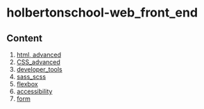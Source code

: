 

<h1>holbertonschool-web_front_end</h1>

## Content

1. <a href="https://github.com/carlalap/holbertonschool-web_front_end/tree/main/html_advanced"> html, advanced</a>
2. <a href="https://github.com/carlalap/holbertonschool-web_front_end/tree/main/CSS_advanced"> CSS_advanced</a>
3. <a href="https://github.com/carlalap/holbertonschool-web_front_end/tree/main/developer_tools"> developer_tools</a>
4. <a href="https://github.com/carlalap/holbertonschool-web_front_end/tree/main/sass_scss"> sass_scss</a>
5. <a href="https://github.com/carlalap/holbertonschool-web_front_end/tree/main/flexbox"> flexbox</a>
6. <a href="https://github.com/carlalap/holbertonschool-web_front_end/tree/main/accessibility"> accessibility</a>
7. <a href="https://github.com/carlalap/holbertonschool-web_front_end/tree/main/form"> form</a>
